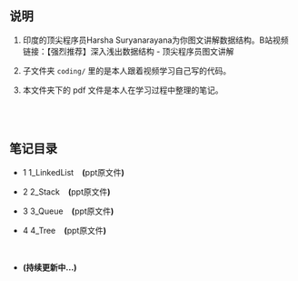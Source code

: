 ## 说明
1. 印度的顶尖程序员Harsha Suryanarayana为你图文讲解数据结构。B站视频链接：<a href="https://www.bilibili.com/video/BV1Fv4y1f7T1/" style="text-decoration:none">【强烈推荐】深入浅出数据结构 - 顶尖程序员图文讲解</a>

2. 子文件夹 `coding/` 里的是本人跟着视频学习自己写的代码。

3.  本文件夹下的 pdf 文件是本人在学习过程中整理的笔记。

<br>
<br>

## 笔记目录
* 1 <a href="https://abrachan.github.io/Coding-Practice/C_Cpp/数据结构与算法/Harsha_Suryanarayana/LinkedList.pdf" style="text-decoration:none">1_LinkedList</a> &ensp; **(**<a href="https://kdocs.cn/l/ckvxGpVjTf3D" style="text-decoration:none">ppt原文件</a>**)**

* 2 <a href="https://abrachan.github.io/Coding-Practice/C_Cpp/数据结构与算法/Harsha_Suryanarayana/Stack.pdf" style="text-decoration:none">2_Stack</a> &ensp; **(**<a href="https://kdocs.cn/l/cuaBPqr3OHy8" style="text-decoration:none">ppt原文件</a>**)**

* 3 <a href="https://abrachan.github.io/Coding-Practice/C_Cpp/数据结构与算法/Harsha_Suryanarayana/Queue.pdf" style="text-decoration:none">3_Queue</a> &ensp; **(**<a href="https://kdocs.cn/l/crNAPXKKvtny" style="text-decoration:none">ppt原文件</a>**)**

* 4 <a href="https://abrachan.github.io/Coding-Practice/C_Cpp/数据结构与算法/Harsha_Suryanarayana/Tree.pdf" style="text-decoration:none">4_Tree</a> &ensp; **(**<a href="https://kdocs.cn/l/ctIrAjSmlDev" style="text-decoration:none">ppt原文件</a>**)**

<br>

* **(持续更新中...)**
